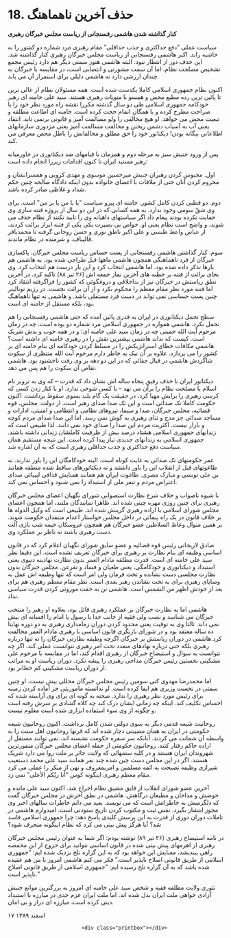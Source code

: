 # 18. حذف آخرین ناهماهنگ

                            

**کنار گذاشته شدن هاشمی رفسنجانی از ریاست مجلس خبرگان رهبری**

سیاست عملی “دفع حداکثری و جذب حداقلی” مقام رهبری مرد شماره دو کشور را به حاشیه راند. اکبر هاشمی رفسنجانی از ریاست مجلس خبرگان رهبری کنار گذاشته شد. این حذف دور از انتظار نبود. البته هاشمی هنوز سمتی دیگر هم دارد رئیس مجمع تشخیص مصلحت نظام. اما آن سمت مشورتی و انتصابی است، در مقایسه با خبرگان نه چندان ارزشی دارد نه هاشمی دلیلی برای استمرار آن می یابد.

اکنون نظام جمهوری اسلامی کاملا یکدست شده است. همه مسئولان نظام از عالی ترین تا پائین ترین رده مطیع محض و همسو با منویات رهبری هستند. سید علی خامنه ای رهبر خودکامه جمهوری اسلامی طی دو سال گذشته مکررا نقشه راه مورد نظر خود را با صراحت مطرح کرده و با همگان اتمام حجت کرده است. خامنه ای اطاعت مطلقه و تبعیت محض می خواهد. او هیچ مخالفی را ولو مسالمت آمیز و قانونی برنمی تابد. انتقاد یعنی آب به آسیاب دشمن ریختن و مخالفت مسالمت آمیز یعنی مزدوری سازمانهای اطلاعاتی بیگانه بودن! دیکتاتور خود را حق مطلق و مخالفانش را باطل محض معرفی می کند.

پس از ورود جنبش سبز به مرحله دوم و همزمان با قیامهای ضد دیکتاتوری در خاورمیانه رهبر مستبد ایران تا کنون اقدامات زیررا انجام داده است:

اول. محبوس کردن رهبران جنبش میرحسین موسوی و مهدی کروبی و همسرانشان و محروم کردن آنان حتی از ملافات با اعضای خانواده بدون اینکه دادگاه صالحه چنین حکم شداد و غلاظی صادر کرده باشد.

دوم. دو قطبی کردن کامل کشور. خامنه ای پیرو سیاست “یا با من یا بر من” است. برای وی شقّ سومی وجود ندارد. به همه کسانی که در این دو سال از پروژه فتنه سازی وی حمایت نکرده بودند پیغام داد اگر سیاستهای داهیانه وی را تایید نکنند از نظام حذف می شوند، و واضح است نظام یعنی او. خواص بی بصیرت یکی یکی از فتنه ابراز برائت کردند، از عباس واعظ طبسی و علی اکبر ناطق نوری و حسن روحانی گرفته تا محمدباقر قالیباف. و شرمنده در نظام ماندند.

سوم. کنار گذاشتن هاشمی رفسنجانی از پست حساس ریاست مجلس خبرگان. پاکسازی خبرگان از فرد ناهماهنگی همچون هاشمی ماهها قبل طراحی شده بود. به هاشمی هم بارها تذکر داده شده بود. اما هاشمی انتخاب کرد و این بار درست هم انتخاب کرد. وی بجای برائت از فتنه بر خطبه های آخرین نماز جمعه اش (۲۶ تیر ۸۸) تاکید کرد. در آخرین نطق ریاستش در خبرگان نیز از بداخلاقی و دروغگوئی که کشور را فراگرفته انتقاد کرد اما فتنه مورد نظر مقام معظم را محکوم نکرد و از آن برائت نجست. در رژیم توتالیتر چنین پست حساسی نمی تواند در دست فرد مستقلی باشد. و هاشمی نه تنها ناهماهنگ بود، بلکه مستقل از خامنه ای است.

سطح تحمل دیکتاتوری در ایران به قدری پائین آمده که حتی هاشمی رفسنجانی را هم تحمل نکرد. هاشمی همواره در جمهوری اسلامی مرد شماره دو بوده است، چه در زمان مرحوم آیت الله خمینی چه در زمان سید علی خامنه ای؛ و در همه خوب و بدش شریک است. کیست که نداند هاشمی بیشترین نقش را در رهبری خامنه ای داشته است؟ هاشمی مکافات خطای استراتژیکش را در مسلط کردن خودکامه ای بنام خامنه ای بر کشور را می پردازد. علاوه بر آن نیک به خاطر دارم مرحوم آیت الله منتظری از سکوت شاگردش هاشمی در قبال جفائی که در این دو دهه بر وی رفت ناخشنود بود. هاشمی تقاص آن سکوت را هم پس می دهد.

دیکتاتور ایران با حذف رفیق پنجاه ساله اش نشان داد که قدرت – که وی به تزویر نام اسلام یا مصلحت نظام را برآن می نهد – با کسی شوخی ندارد. او با کنار زدن کسی که کرسی رهبری را برایش مهیا کرد، در حقیقت یک گام بلند بسوی سقوط برداشت. اکنون حکومت کاملا تک صدائی است و این تک صدا صدای رهبر است. از دولت، مجلس، قوه قضائیه، مجلس خبرگان، صدا و سیما، نیروهای نظامی و انتظامی و امنیتی، ادارات و مساجد صدائی جز مدح و ثنای رهبری به گوش نمی رسد. اما این صدا صدای مردم کوچه و بازار نیست. اکثریت مردم این صدا را صدای خود نمی دانند. لذا طبیعی است که زندانهای جمهوری اسلامی هشتاد درصد بیش از ظرفیت کاملشان زندانی داشته باشند. جمهوری اسلامی به زندانهای جدیدی نیاز پیدا کرده است. این نتیجه مستقیم همان سیاست دفع حداکثری و جذب حداقلی رهبری است که به آن اشاره شد.

عمر حکومتهای تک صدائی به غایت کوتاه است. البته خودکامگان این را باور ندارند. نه طاغوتهای قبل از انقلاب این را باور داشتند و نه دیکتاتورهای ساقط شده منطقه همانند بن علی تونسی و مبارک مصری. طاغوت ایران هم همانند همتایش قذافی لیبیائی صدای اعتراض مردم و تنفر ملی از استبداد را نمی شنود و احساس نمی کند.

با شیوه ناصواب و خلاف شرع نظارت استصوابی شورای نگهبان اعضای مجلس خبرگان رهبری برای چنین روزی مهره چینی شده اند. ظاهرا نمایندگان ملتند، اما همچون اعضای مجلس شورای اسلامی با اراده رهبری گزینش شده اند. طبیعی است که وکیل الدوله ها بر خلاف قانون در یک راه پیمائی در داخل مجلس خواستار اعدام منتقدان حکومت شوند. بر همین منوال وعاظ السلاطین عضو خبرگان هم همچون عروسکان خیمه شب بازی آلت دست رهبری باشند نه ناظر بر عملکرد وی.

صادق لاریجانی رئیس قوه قضائیه و عضو سابق شورای نگهبان اعلام کرد که در قانون اساسی وظیفه ای بنام نظارت بر رهبری برای خبرگان تعریف نشده است. این دقیقا نظر سید علی خامنه ای است. قدرت مطلقه مادام العمر بدون نظارت نهادینه دنیوی یعنی استبداد و دیکتاتوری و خودکامگی، یعنی طغیان و فساد و تفرعن. مجلس خبرگان بدون نظارت مجلسی دست نشانده و تحت فرمان ولی امر است که تنها وظیفه اش عمل به وصایای رهبری برای به تخت نشاندن رهبر بعدی است. نظر مقام معظم رهبری هم برای بعد از خودش اظهر من الشمس است. هاشمی تن به خفت موروثی کردن قدرت سیاسی نداد.

هاشمی اما به نظارت خبرگان بر عملکرد رهبری قائل بود، بعلاوه او رهبر را منتخب خبرگان می شناسد و نصب ولی فقیه از جانب خدا یا رسول یا امام را افسانه ای بیش نمی داند. ثالثا وی به توقیت یعنی محدود کردن دوران زمامداری رهبری به دو دوره نهایتا ده ساله معتقد بود و در شورای بازنگری قانون اساسی با رهبری مادام العمر مخالفت کرد.هاشمی در دوران ریاستش بر خبرگان اگرچه وظیفه نظارتی خبرگان را نه تنها درباره رهبری بلکه حتی درباره نهادهای متعدد تحت امر رهبری نتوانست عملی کند، اگر چه نتوانست به سوال و استیضاح خبرگان از رهبری اقدام کند، اما در مقایسه با مرحوم علی مشکینی نخستین رئیس خبرگان مداحی رهبری را پیشه نکرد. دوران ریاست او به مراتب از دوران ریاست مشکینی کم خطاتر بود.

اما محمدرضا مهدوی کنی سومین رئیس مجلس خبرگان محللی بیش نیست. او چنین سمتی در نخست وزیری هم ایفا کرده است. او ندانسته ماموریتی جز آماده کردن زمینه برای رئیس مورد نظر رهبری را ندارد. صحنه به گونه ای برای وی آراسته شده که احساس تکلیف کند. اینکه چه زمانی ایشان درک کند چه کلاه گشادی بر سرش رفته است و چگونه از وی سوء استفاده ابزاری شده است معلوم نیست.

روحانیت شیعه قدمی دیگر به سوی دولتی شدن کامل برداشت. اکنون روحانیون شیعه حکومتی در ایران به همان مصیبتی دچار شده اند که قرنها روحانیون اهل سنت را به واسطه آن شماتت می کردند. آنانکه سر سفره حکومت نشسته اند، نمی توانند مستقل از اراده حاکم رفتار کنند. روحانیون حکومتی از جمله اعضای مجلس خبرگان منفورترین شهروندان ایران هستند و در کلیه ستمهائی که ولایت جائر بر ملت روا می دارد شریک هستند. اگر در این مجلس دست چین شده چند نفر همانند سید علی محمد دستغیب شیرازی وظیفه نصیحت به ائمه مسلمین و امربمعروف و نهی از منکر را عملی می کرد مقام معظم رهبری اینگونه کوس “أنا ربّکم الأعلی” نمی زد.

آخرین عضو شورای انقلاب از قایق مضیق نظام اخراج شد. اکنون سید علی مانده و حوضش و مداحان و مطیعان درگاهش. هاشمی در نطق آخرش در مجلس خبرگان گفت که دلگرمیش به خاطراتش است که می نویسد. بعید می دانم خاطرات سالهای اخیر وی مجوز انتشار بگیرد. نفس ثبت و مکتوب کردن تاریخ ستودنی است. امیدوارم هاشمی در تاملات دوران دوری از قدرت به این پرسش کلیدی پاسخ دهد: چرا جمهوری اسلامی فاسد شد؟ آیا هرگز پیش بینی می کرد که نظام اینگونه منحرف شود؟

در نامه استیضاح رهبری (۲۶ تیر ۸۹) نوشته بودم: اگر شما به عنوان رئیس مجلس خبرگان رهبری از اهرمهای پیش بینی شده در قانون اساسی نتوانید برای خروج از این مخمصه راهی بیندیشد، معنایش این خواهد بود که به این گزاره تلخ نزدیک شده ایم: “جمهوری اسلامی از طریق قانونی اصلاح ناپذیر است.” فکر می کنم هاشمی امروز با من هم عقیده شده باشد که به آن گزاره تلخ رسیده ایم: “جمهوری اسلامی از طریق قانونی اصلاح ناپذیر است.”

تئوری ولایت مطلقه فقیه و شخص سید علی خامنه ای امروز به بزرگترین موانع جنبش آزادی خواهی ملت ایران بدل شده اند. اما ملت ایران عزم جدی در مبارزه با استبداد دینی کرده است، مبارزه ای دراز و بی امان.

۱۷ اسفند ۱۳۸۹

                            <div class="printbox"></div>

                        